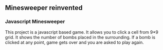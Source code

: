 ## Minesweeper reinvented

### Javascript Minesweeper

This project is a javascript based game. It allows you to click a cell from 9*9 grid. It shows the number of bombs placed in the surrounding. If a bomb is clicked at any point, game gets over and you are asked to play again.
